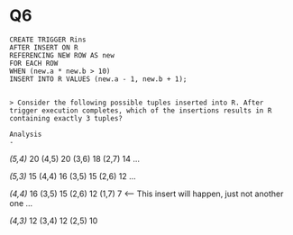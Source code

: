 Q6
=

```
CREATE TRIGGER Rins
AFTER INSERT ON R
REFERENCING NEW ROW AS new
FOR EACH ROW
WHEN (new.a * new.b > 10)
INSERT INTO R VALUES (new.a - 1, new.b + 1);


> Consider the following possible tuples inserted into R. After trigger execution completes, which of the insertions results in R containing exactly 3 tuples?

Analysis
-

```
_(5,4)_  20
(4,5)  20
(3,6)  18
(2,7)  14
...


_(5,3)_  15
(4,4)  16
(3,5)  15
(2,6)  12
...

_(4,4)_  16
(3,5)  15
(2,6)  12
(1,7)  7   <-- This insert will happen, just not another one
...

_(4,3)_  12
(3,4)  12
(2,5)  10
```

